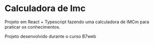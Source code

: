 # Calculadora de Imc

Projeto em React + Typescript fazendo uma calculadora de IMCm para praticar os conhecimentos.

Projeto desenvolvido durante o curso B7web
